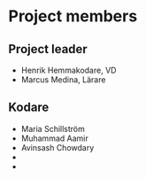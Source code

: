 # Project members

## Project leader

- Henrik Hemmakodare, VD
- Marcus Medina, Lärare

## Kodare

- Maria Schillström
- Muhammad Aamir
- Avinsash Chowdary
- 
- 
